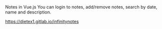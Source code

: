 Notes in Vue.js
You can login to notes, add/remove notes, search by date, name and description.

https://dietex1.gitlab.io/infinitynotes

